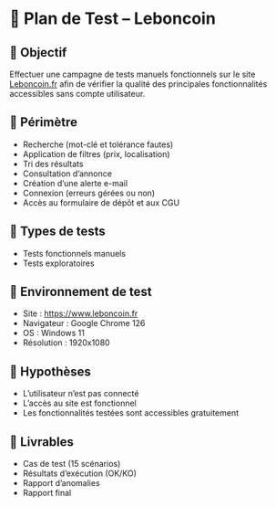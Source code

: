 # 🧪 Plan de Test – Leboncoin

## 🎯 Objectif
Effectuer une campagne de tests manuels fonctionnels sur le site [Leboncoin.fr](https://www.leboncoin.fr) afin de vérifier la qualité des principales fonctionnalités accessibles sans compte utilisateur.

## 🧭 Périmètre
- Recherche (mot-clé et tolérance fautes)
- Application de filtres (prix, localisation)
- Tri des résultats
- Consultation d’annonce
- Création d’une alerte e-mail
- Connexion (erreurs gérées ou non)
- Accès au formulaire de dépôt et aux CGU

## 🧪 Types de tests
- Tests fonctionnels manuels
- Tests exploratoires

## 🔧 Environnement de test
- Site : https://www.leboncoin.fr
- Navigateur : Google Chrome 126
- OS : Windows 11
- Résolution : 1920x1080

## 📎 Hypothèses
- L’utilisateur n’est pas connecté
- L’accès au site est fonctionnel
- Les fonctionnalités testées sont accessibles gratuitement

## 📁 Livrables
- Cas de test (15 scénarios)
- Résultats d’exécution (OK/KO)
- Rapport d’anomalies
- Rapport final
